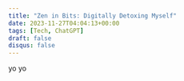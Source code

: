 ```yaml
---
title: "Zen in Bits: Digitally Detoxing Myself"
date: 2023-11-27T04:04:13+00:00
tags: [Tech, ChatGPT]
draft: false
disqus: false
---
```

yo yo
